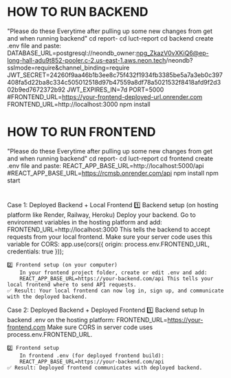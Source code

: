 # HOW TO RUN BACKEND
"Please do these Everytime after pulling up some new changes from get and when running backend"
    cd report-
    cd luct-report
    cd backend
    create .env file and paste:
        DATABASE_URL=postgresql://neondb_owner:npg_ZkazV0vXKiQ6@ep-long-hall-adu9t852-pooler.c-2.us-east-1.aws.neon.tech/neondb?sslmode=require&channel_binding=require
        JWT_SECRET=24260f9aa46b1b3ee8c75f432f1934fb3385be5a7a3eb0c397408fa5d22ba8c334c505012518d97b47559a8df78a5021532f8418afd9f2d302b9ed7672372b92
        JWT_EXPIRES_IN=7d
        PORT=5000
        #FRONTEND_URL=https://your-frontend-deployed-url.onrender.com
        FRONTEND_URL=http://localhost:3000
    npm install


# HOW TO RUN FRONTEND
"Please do these Everytime after pulling up some new changes from get and when running backend"
    cd report-
    cd luct-report
    cd frontend
    create .env file and paste:
        REACT_APP_BASE_URL=http://localhost:5000/api
        #REACT_APP_BASE_URL=https://rcmsb.onrender.com/api
    npm install
    npm start



#
Case 1: Deployed Backend + Local Frontend
    1️⃣ Backend setup (on hosting platform like Render, Railway, Heroku)
        Deploy your backend.
            Go to environment variables in the hosting platform and add:
            FRONTEND_URL=http://localhost:3000 This tells the backend to accept requests from your local frontend.
            Make sure your server code uses this variable for CORS:
                app.use(cors({
                origin: process.env.FRONTEND_URL,
                credentials: true
                }));

    2️⃣ Frontend setup (on your computer)
        In your frontend project folder, create or edit .env and add:
        REACT_APP_BASE_URL=https://your-backend.com/api This tells your local frontend where to send API requests.
    ✅ Result: Your local frontend can now log in, sign up, and communicate with the deployed backend.

Case 2: Deployed Backend + Deployed Frontend
    1️⃣ Backend setup
        In backend .env on the hosting platform:
        FRONTEND_URL=https://your-frontend.com Make sure CORS in server code uses process.env.FRONTEND_URL.

    2️⃣ Frontend setup
        In frontend .env (for deployed frontend build):
        REACT_APP_BASE_URL=https://your-backend.com/api
    ✅ Result: Deployed frontend communicates with deployed backend.